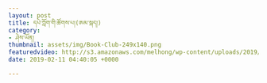 ```yaml
---
layout: post
title: དཔེ་ཀློག་གི་ཚོགས་པ།(ཨམ་སྐད།)
category:
- ཤེས་ཡོན།
thumbnail: assets/img/Book-Club-249x140.png
featuredvideo: http://s3.amazonaws.com/melhong/wp-content/uploads/2019/02/05001223/Book-Club.mp4
date: 2019-02-11 04:40:05 +0000

---
```

